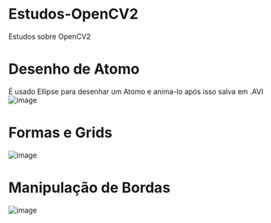 # Estudos-OpenCV2
Estudos sobre OpenCV2

# Desenho de Atomo
É usado Ellipse para desenhar um Atomo e anima-lo após isso salva em .AVI<br />
![image](https://user-images.githubusercontent.com/64814564/172475720-e8ee5b0a-00a9-436f-9a91-23da00cb378e.png)

# Formas e Grids
![image](https://user-images.githubusercontent.com/64814564/172475990-a31dced0-35c2-4d69-9439-8e7d5c88c15e.png)

# Manipulação de Bordas
![image](https://user-images.githubusercontent.com/64814564/172476160-3970b7ea-def6-4fca-b76a-94c7c61e442d.png)
